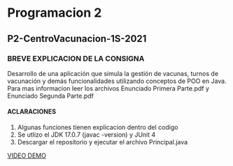 # Programacion 2

## P2-CentroVacunacion-1S-2021

### BREVE EXPLICACION DE LA CONSIGNA
Desarrollo de una aplicación que simula la gestión de vacunas, turnos de vacunación y demás funcionalidades utilizando conceptos de POO en Java.
Para mas informacion leer los archivos Enunciado Primera Parte.pdf y Enunciado Segunda Parte.pdf

#### ACLARACIONES
1) Algunas funciones tienen explicacion dentro del codigo
2) Se utlizo el JDK 17.0.7 (javac -version) y JUnit 4
3) Descargar el repositorio y ejecutar el archivo Principal.java

[VIDEO DEMO](https://youtu.be/tEkRWqVFCyE)
